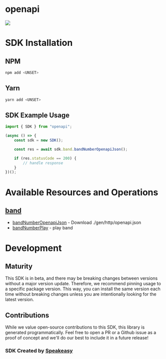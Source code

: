 # openapi

<div align="left">
    <a href="https://speakeasyapi.dev/"><img src="https://custom-icon-badges.demolab.com/badge/-Built%20By%20Speakeasy-212015?style=for-the-badge&logoColor=FBE331&logo=speakeasy&labelColor=545454" /></a>
</div>

<!-- Start SDK Installation -->
# SDK Installation

## NPM

```bash
npm add <UNSET>
```

## Yarn

```bash
yarn add <UNSET>
```
<!-- End SDK Installation -->

## SDK Example Usage
<!-- Start SDK Example Usage -->


```typescript
import { SDK } from "openapi";

(async () => {
    const sdk = new SDK();

    const res = await sdk.band.bandNumberOpenapiJson();

    if (res.statusCode == 200) {
        // handle response
    }
})();

```
<!-- End SDK Example Usage -->

<!-- Start SDK Available Operations -->
# Available Resources and Operations


## [band](docs/sdks/band/README.md)

* [bandNumberOpenapiJson](docs/sdks/band/README.md#bandnumberopenapijson) - Download ./gen/http/openapi.json
* [bandNumberPlay](docs/sdks/band/README.md#bandnumberplay) - play band
<!-- End SDK Available Operations -->

<!-- Start Dev Containers -->



<!-- End Dev Containers -->

<!-- Placeholder for Future Speakeasy SDK Sections -->

# Development

## Maturity

This SDK is in beta, and there may be breaking changes between versions without a major version update. Therefore, we recommend pinning usage
to a specific package version. This way, you can install the same version each time without breaking changes unless you are intentionally
looking for the latest version.

## Contributions

While we value open-source contributions to this SDK, this library is generated programmatically.
Feel free to open a PR or a Github issue as a proof of concept and we'll do our best to include it in a future release!

### SDK Created by [Speakeasy](https://docs.speakeasyapi.dev/docs/using-speakeasy/client-sdks)
